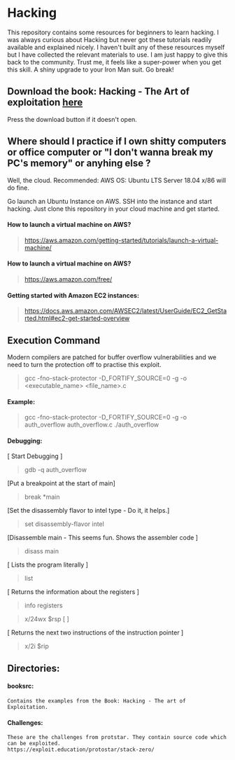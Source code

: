 Hacking
====

This repository contains some resources for beginners to learn hacking. I was always curious about Hacking but never got these tutorials readily available and explained nicely. I haven't built any of these resources myself but I have collected the relevant materials to use. I am just happy to give this back to the community. Trust me, it feels like a super-power when you get this skill. A shiny upgrade to your Iron Man suit. Go break!


## Download the book: Hacking - The Art of exploitation [here](https://github.com/ashwanijha04/hacking/blob/master/Hacking-%20The%20Art%20of%20Exploitation%20(2nd%20ed.%202008)%20-%20Erickson.pdf)

Press the download button if it doesn't open.


## Where should I practice if I own shitty computers or office computer or "I don't wanna break my PC's memory" or anyhing else ?

Well, the cloud.
Recommended: AWS
OS: Ubuntu LTS Server 18.04 x/86 will do fine.

Go launch an Ubuntu Instance on AWS. SSH into the instance and start hacking.
Just clone this repository in your cloud machine and get started.


   #### How to launch a virtual machine on AWS?
   > https://aws.amazon.com/getting-started/tutorials/launch-a-virtual-machine/

   #### How to launch a virtual machine on AWS?

   > https://aws.amazon.com/free/

   #### Getting started with Amazon EC2 instances:
   > https://docs.aws.amazon.com/AWSEC2/latest/UserGuide/EC2_GetStarted.html#ec2-get-started-overview


## Execution Command

Modern compilers are patched for buffer overflow vulnerabilities and we need to turn the protection off to practise this exploit.

   > gcc -fno-stack-protector -D_FORTIFY_SOURCE=0 -g -o <executable_name> <file_name>.c
#### Example:
   > gcc -fno-stack-protector -D_FORTIFY_SOURCE=0 -g -o auth_overflow auth_overflow.c
   > ./auth_overflow
#### Debugging:

   [ Start Debugging ]
   > gdb -q auth_overflow
   
   [Put a breakpoint at the start of main]
   > break *main
   
   [Set the disassembly flavor to intel type - Do it, it helps.]
   > set disassembly-flavor intel
   
   [Disassemble main - This seems fun. Shows the assembler code ]
   > disass main 
   
   [ Lists the program literally ] 
   > list
   
   [ Returns the information about the registers ]
   > info registers
   
   > x/24wx $rsp [ ]
   
   [ Returns the next two instructions of the instruction pointer ]
   > x/2i $rip 

## Directories:

#### booksrc:
    Contains the examples from the Book: Hacking - The art of Exploitation.
    
#### Challenges:
    These are the challenges from protstar. They contain source code which can be exploited.
    https://exploit.education/protostar/stack-zero/
    


